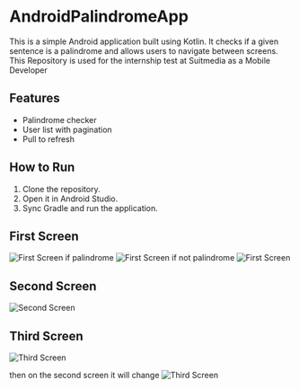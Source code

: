 # AndroidPalindromeApp
This is a simple Android application built using Kotlin. It checks if a given sentence is a palindrome and allows users to navigate between screens.
This Repository is used for the internship test at Suitmedia as a Mobile Developer

## Features
- Palindrome checker
- User list with pagination
- Pull to refresh

## How to Run
1. Clone the repository.
2. Open it in Android Studio.
3. Sync Gradle and run the application.

## First Screen
![First Screen](screenshots/screenshot_1.png)
if palindrome
![First Screen](screenshots/screenshot_2.png)
if not palindrome
![First Screen](screenshots/screenshot_3.png)

## Second Screen
![Second Screen](screenshots/screenshot_4.png)

## Third Screen
![Third Screen](screenshots/screenshot_5.png)

then on the second screen it will change
![Third Screen](screenshots/screenshot_6.png)
